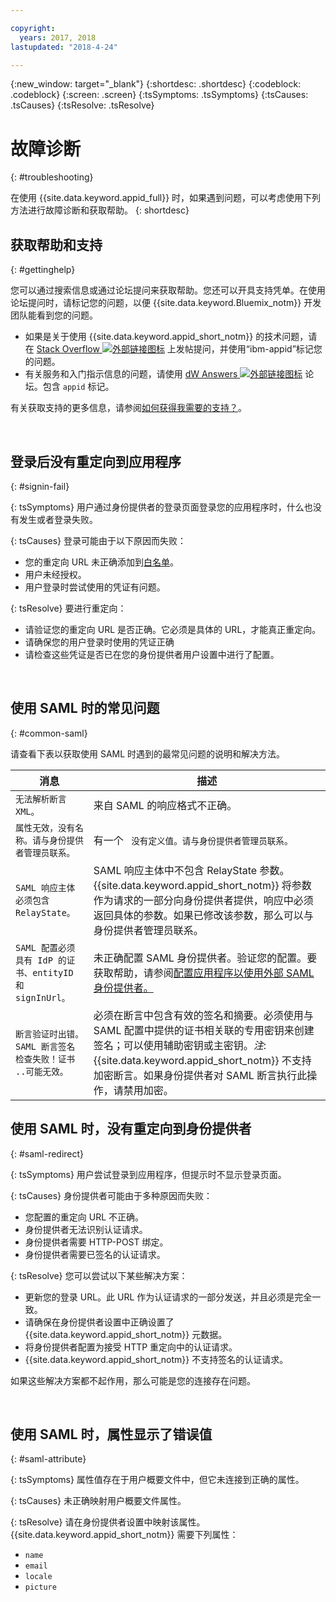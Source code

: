 ```yaml
---

copyright:
  years: 2017, 2018
lastupdated: "2018-4-24"

---
```


{:new_window: target="_blank"}
{:shortdesc: .shortdesc}
{:codeblock: .codeblock}
{:screen: .screen}
{:tsSymptoms: .tsSymptoms}
{:tsCauses: .tsCauses}
{:tsResolve: .tsResolve}

# 故障诊断
{: #troubleshooting}

在使用 {{site.data.keyword.appid_full}} 时，如果遇到问题，可以考虑使用下列方法进行故障诊断和获取帮助。
{: shortdesc}


## 获取帮助和支持
{: #gettinghelp}

您可以通过搜索信息或通过论坛提问来获取帮助。您还可以开具支持凭单。在使用论坛提问时，请标记您的问题，以便 {{site.data.keyword.Bluemix_notm}} 开发
团队能看到您的问题。
  * 如果是关于使用 {{site.data.keyword.appid_short_notm}} 的技术问题，请在 <a href="http://stackoverflow.com/search?q=ibm+" target="_blank">Stack Overflow <img src="../../icons/launch-glyph.svg" alt="外部链接图标"></a> 上发帖提问，并使用“ibm-appid”标记您的问题。
  * 有关服务和入门指示信息的问题，请使用 <a href="https://developer.ibm.com/answers/search.html?f=&type=question&redirect=search%2Fsearch&sort=relevance&q=appid%20[bluemix]" target="_blank">dW Answers <img src="../../icons/launch-glyph.svg" alt="外部链接图标"></a> 论坛。包含 `appid` 标记。

有关获取支持的更多信息，请参阅[如何获得我需要的支持？](/docs/get-support/howtogetsupport.html#getting-customer-support)。

</br>

## 登录后没有重定向到应用程序
{: #signin-fail}

{: tsSymptoms}
用户通过身份提供者的登录页面登录您的应用程序时，什么也没有发生或者登录失败。

{: tsCauses}
登录可能由于以下原因而失败：

* 您的重定向 URL 未正确添加到[白名单](identity-providers.html#redirect)。
* 用户未经授权。
* 用户登录时尝试使用的凭证有问题。

{: tsResolve}
要进行重定向：

* 请验证您的重定向 URL 是否正确。它必须是具体的 URL，才能真正重定向。
* 请确保您的用户登录时使用的凭证正确
* 请检查这些凭证是否已在您的身份提供者用户设置中进行了配置。

</br>

## 使用 SAML 时的常见问题
{: #common-saml}

请查看下表以获取使用 SAML 时遇到的最常见问题的说明和解决方法。

<table summary="从左向右阅读每一个表格，集群状态在第 1 列，描述在第 2 列。">
  <thead>
    <th>消息</th>
    <th>描述</th>
  </thead>
  <tbody>
    <tr>
      <td><code>无法解析断言 XML。</code></td>
      <td>来自 SAML 的响应格式不正确。</td>
    </tr>
    <tr>
      <td><code>属性无效，没有名称。请与身份提供者管理员联系。</code></td>
      <td>有一个 <code><saml:Attribute> 没有定义值。请与身份提供者管理员联系。</code></td>
    </tr>
    <tr>
      <td><code>SAML 响应主体必须包含 RelayState。</code></td>
      <td>SAML 响应主体中不包含 RelayState 参数。{{site.data.keyword.appid_short_notm}} 将参数作为请求的一部分向身份提供者提供，响应中必须返回具体的参数。如果已修改该参数，那么可以与身份提供者管理员联系。</td>
    </tr>
    <tr>
      <td><code>SAML 配置必须具有 IdP 的证书、entityID 和 signInUrl。</code></td>
      <td>未正确配置 SAML 身份提供者。验证您的配置。要获取帮助，请参阅<a href="enterprise.html#configuring-saml" target="_blank">配置应用程序以使用外部 SAML 身份提供者。</a></td>
    </tr>
    <tr>
      <td><code>断言验证时出错。SAML 断言签名检查失败！证书 ..可能无效。</code></td>
      <td>必须在断言中包含有效的签名和摘要。必须使用与 SAML 配置中提供的证书相关联的专用密钥来创建签名；可以使用辅助密钥或主密钥。<em>注</em>:{{site.data.keyword.appid_short_notm}} 不支持加密断言。如果身份提供者对 SAML 断言执行此操作，请禁用加密。</td>
    </tr>
  </tbody>
</table>


## 使用 SAML 时，没有重定向到身份提供者
{: #saml-redirect}

{: tsSymptoms}
用户尝试登录到应用程序，但提示时不显示登录页面。

{: tsCauses}
身份提供者可能由于多种原因而失败：

* 您配置的重定向 URL 不正确。
* 身份提供者无法识别认证请求。
* 身份提供者需要 HTTP-POST 绑定。
* 身份提供者需要已签名的认证请求。

{: tsResolve}
您可以尝试以下某些解决方案：

* 更新您的登录 URL。此 URL 作为认证请求的一部分发送，并且必须是完全一致。
* 请确保在身份提供者设置中正确设置了 {{site.data.keyword.appid_short_notm}} 元数据。
* 将身份提供者配置为接受 HTTP 重定向中的认证请求。
* {{site.data.keyword.appid_short_notm}} 不支持签名的认证请求。

如果这些解决方案都不起作用，那么可能是您的连接存在问题。

</br>

## 使用 SAML 时，属性显示了错误值
{: #saml-attribute}

{: tsSymptoms}
属性值存在于用户概要文件中，但它未连接到正确的属性。

{: tsCauses}
未正确映射用户概要文件属性。

{: tsResolve}
请在身份提供者设置中映射该属性。{{site.data.keyword.appid_short_notm}} 需要下列属性：
* `name`
* `email`
* `locale`
* `picture`
